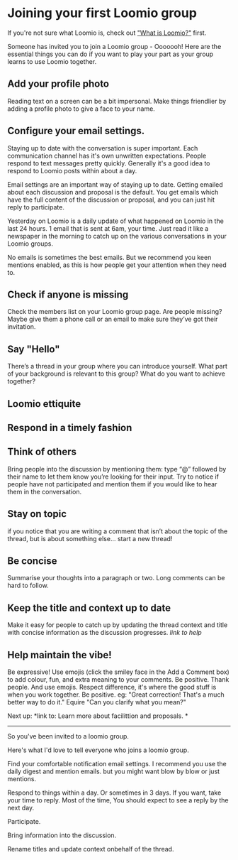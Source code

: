 # Joining your first Loomio group

If you're not sure what Loomio is, check out ["What is Loomio?"](overview.md) first.

Someone has invited you to join a Loomio group - Ooooooh! Here are the essential things you can do if you want to play your part as your group learns to use Loomio together.

## Add your profile photo
Reading text on a screen can be a bit impersonal. Make things friendlier by adding a profile photo to give a face to your name. 

## Configure your email settings.
Staying up to date with the conversation is super important. Each communication channel has it's own unwritten expectations. People respond to text messages pretty quickly. Generally it's a good idea to respond to Loomio posts within about a day.

Email settings are an important way of staying up to date. 
Getting emailed about each discussion and proposal is the default. You get emails which have the full content of the discussion or proposal, and you can just hit reply to participate.

Yesterday on Loomio is a daily update of what happened on Loomio in the last 24 hours. 1 email that is sent at 6am, your time. Just read it like a newspaper in the morning to catch up on the various conversations in your Loomio groups.

No emails is sometimes the best emails. But we recommend you keen mentions enabled, as this is how people get your attention when they need to.

## Check if anyone is missing
Check the members list on your Loomio group page. Are people missing? Maybe give them a phone call or an email to make sure they’ve got their invitation.

## Say "Hello"
There’s a thread in your group where you can introduce yourself. What part of your background is relevant to this group? What do you want to achieve together?

## Loomio ettiquite

## Respond in a timely fashion

## Think of others
Bring people into the discussion by mentioning them: type “@” followed by their name to let them know you’re looking for their input. Try to notice if people have not participated and mention them if you would like to hear them in the conversation.

## Stay on topic
if you notice that you are writing a comment that isn’t about the topic of the thread, but is about something else... start a new thread!

## Be concise
Summarise your thoughts into a paragraph or two. Long comments can be hard to follow.

## Keep the title and context up to date
Make it easy for people to catch up by updating the thread context and title with concise information as the discussion progresses. *link to help*

## Help maintain the vibe!
Be expressive! Use emojis (click the smiley face in the Add a Comment box) to add colour, fun, and extra meaning to your comments.
Be positive. Thank people. And use emojis. Respect difference, it's where the good stuff is when you work together.
Be positive. eg: "Great correction! That's a much better way to do it."
Equire "Can you clarify what you mean?"

Next up:
*link to: Learn more about facilittion and proposals. *

---
So you've been invited to a loomio group.

Here's what I'd love to tell everyone who joins a loomio group.


Find your comfortable notification email settings.
  I recommend you use the daily digest and mention emails.
  but you might want blow by blow or just mentions.


Respond to things within a day.
  Or sometimes in 3 days. If you want, take your time to reply.
  Most of the time, You should expect to see a reply by the next day.

Participate.

Bring information into the discussion.

Rename titles and update context onbehalf of the thread.





